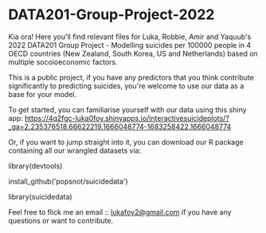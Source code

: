 # DATA201-Group-Project-2022
Kia ora!
Here you'll find relevant files for Luka, Robbie, Amir and Yaquub's 2022 DATA201 Group Project - Modelling suicides per 100000 people in 4 OECD countries (New Zealand, South Korea, US and Netherlands) based on multiple socoioeconomic factors.

This is a public project, if you have any predictors that you think contribute significantly to predicting suicides, you're welcome to use our data as a base for your model.

To get started, you can familiarise yourself with our data using this shiny app:
https://4q2fgc-luka0foy.shinyapps.io/interactivesuicideplots/?_ga=2.235376518.66622219.1666048774-1683258422.1666048774

Or, if you want to jump straight into it, you can download our R package containing all our wrangled datasets via:

library(devtools)

install_github('popsnot/suicidedata')

library(suicidedata)


Feel free to flick me an email :: lukafoy2@gmail.com if you have any questions or want to contribute.

